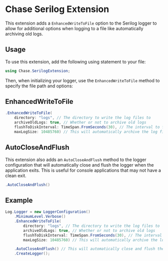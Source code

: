 # Chase Serilog Extension

This extension adds a `EnhancedWriteToFile` option to the Serilog logger to allow for additional options when logging to a file like automatically archiving old logs.

## Usage

To use this extension, add the following using statement to your file:

```csharp
using Chase.SerilogExtension;
```

Then, when initializing your logger, use the `EnhancedWriteToFile` method to specify the file path and options:

## EnhancedWriteToFile

```csharp
.EnhancedWriteToFile(
    directory: "logs", // The directory to write the log files to
    archiveOldLogs: true, // Whether or not to archive old logs
    flushToDiskInterval: TimeSpan.FromSeconds(30), // The interval to flush logs to disk, this will also set buffered to true
    maxLogSize: 10485760) // This will automatically archive the log file if it exceeds 10MB
```

## AutoCloseAndFlush

This extension also adds an `AutoCloseAndFlush` method to the logger configuration that will automatically close and flush the logger when the application exits. This is useful for console applications that may not have a clean exit.

```csharp
.AutoCloseAndFlush()
```

## Example

```csharp
Log.Logger = new LoggerConfiguration()
    .MinimumLevel.Verbose()
    .EnhancedWriteToFile(
        directory: "logs", // The directory to write the log files to
        archiveOldLogs: true, // Whether or not to archive old logs
        flushToDiskInterval: TimeSpan.FromSeconds(30), // The interval to flush logs to disk, this will also set buffered to true
        maxLogSize: 10485760) // This will automatically archive the log file if it exceeds 10MB

    .AutoCloseAndFlush() // This will automatically close and flush the logger when the application exits
    .CreateLogger();
```

